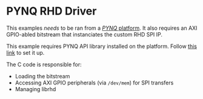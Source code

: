 # PYNQ RHD Driver

This examples _needs_ to be ran from a [_PYNQ_ platform](http://www.pynq.io/). It also requires an AXI GPIO-abled bitstream that instanciates the custom RHD SPI IP.

This example requires PYNQ API library installed on the platform. Follow [this link](https://github.com/mesham/pynq_api/tree/master) to set it up.

The C code is responsible for:

- Loading the bitstream
- Accessing AXI GPIO peripherals (via `/dev/mem`) for SPI transfers
- Managing librhd
